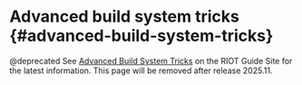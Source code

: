 Advanced build system tricks                    {#advanced-build-system-tricks}
============================

@deprecated See [Advanced Build System Tricks](https://guide.riot-os.org/build-system/advanced_build_system_tricks/)
on the RIOT Guide Site for the latest information.
This page will be removed after release 2025.11.
